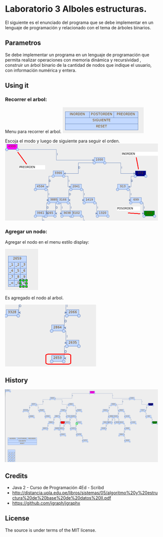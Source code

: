 # Laboratorio 3 Alboles estructuras.

El siguiente es el enunciado del programa que se debe implementar en un lenguaje de programación y relacionado con el tema de árboles binarios.

## Parametros

Se debe implementar un programa en un lenguaje de programación que permita realizar operaciones con memoria dinámica y recursividad , construir un árbol binario de la cantidad de nodos que indique el usuario, con información numérica y entera.

## Using it

### Recorrer el arbol:
Menu para recorrer el arbol.
![JFArbolBinB.](images/JFArbolBinBUit1.png)

Escoja el modo y luego de siguiente para seguir el orden.
![JFArbolBinB.](images/JFArbolBinBUit2.png)

### Agregar un nodo:
Agregar el nodo en el menu estilo display:

![JFArbolBinB.](images/JFArbolBinBUit3.png)

Es agregado el nodo al arbol.

![JFArbolBinB.](images/JFArbolBinBUit4.png)

## History
![JFArbolBinB.](images/JFArbolBinB.png)

## Credits

- Java 2 - Curso de Programación 4Ed - Scribd
- http://distancia.upla.edu.pe/libros/sistemas/05/algoritmo%20y%20estructura%20de%20base%20de%20datos%20II.pdf
- https://github.com/jgraph/jgraphx

## License

The source is under terms of the MIT license.
